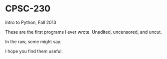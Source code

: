# CPSC-230
Intro to Python, Fall 2013

These are the first programs I ever wrote. Unedited, uncensored, and uncut. 

In the raw, some might say. 

I hope you find them useful.
